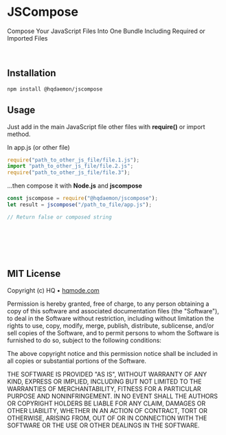# JSCompose
Compose Your JavaScript Files Into One Bundle Including Required or Imported Files

<br/>

## Installation
```
npm install @hqdaemon/jscompose
```

## Usage
Just add in the main JavaScript file other files with **require()** or import method.

In app.js (or other file)
```js
require("path_to_other_js_file/file.1.js");
import "path_to_other_js_file/file.2.js";
require("path_to_other_js_file/file.3");
```

...then compose it with **Node.js** and **jscompose**
```js
const jscompose = require("@hqdaemon/jscompose");
let result = jscompose("/path_to_file/app.js");

// Return false or composed string
```

<br />
<br />
<br />
<br />

## MIT License

Copyright (c) HQ • [hqmode.com](https://hqmode.com)

Permission is hereby granted, free of charge, to any person obtaining a copy
of this software and associated documentation files (the "Software"), to deal
in the Software without restriction, including without limitation the rights
to use, copy, modify, merge, publish, distribute, sublicense, and/or sell
copies of the Software, and to permit persons to whom the Software is
furnished to do so, subject to the following conditions:

The above copyright notice and this permission notice shall be included in all
copies or substantial portions of the Software.

THE SOFTWARE IS PROVIDED "AS IS", WITHOUT WARRANTY OF ANY KIND, EXPRESS OR
IMPLIED, INCLUDING BUT NOT LIMITED TO THE WARRANTIES OF MERCHANTABILITY,
FITNESS FOR A PARTICULAR PURPOSE AND NONINFRINGEMENT. IN NO EVENT SHALL THE
AUTHORS OR COPYRIGHT HOLDERS BE LIABLE FOR ANY CLAIM, DAMAGES OR OTHER
LIABILITY, WHETHER IN AN ACTION OF CONTRACT, TORT OR OTHERWISE, ARISING FROM,
OUT OF OR IN CONNECTION WITH THE SOFTWARE OR THE USE OR OTHER DEALINGS IN THE
SOFTWARE.